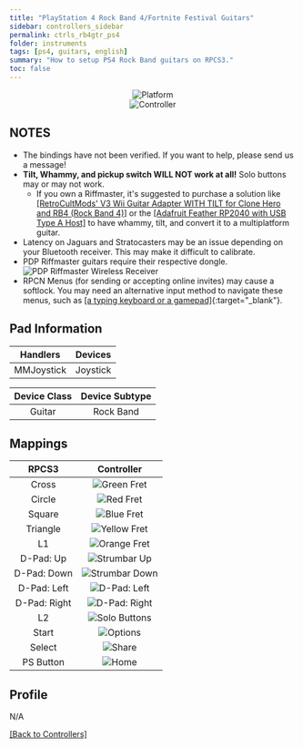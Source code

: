```yaml
---
title: "PlayStation 4 Rock Band 4/Fortnite Festival Guitars"
sidebar: controllers_sidebar
permalink: ctrls_rb4gtr_ps4
folder: instruments
tags: [ps4, guitars, english]
summary: "How to setup PS4 Rock Band guitars on RPCS3."
toc: false
---
```


<div align="center"> <img src="https://rb3pc.milohax.org/images/instruments/plat/ps4.png" alt="Platform" title="Platform"></div>

<div align="center"> <img src="https://rb3pc.milohax.org/images/instruments/cont/rb4gtrscontroller.png" alt="Controller" title="Controller"></div>

## NOTES

* The bindings have not been verified. If you want to help, please send us a message!
* **Tilt, Whammy, and pickup switch WILL NOT work at all!** Solo buttons may or may not work.
	* If you own a Riffmaster, it's suggested to purchase a solution like [[RetroCultMods' V3 Wii Guitar Adapter WITH TILT for Clone Hero and RB4 (Rock Band 4)]](https://www.etsy.com/listing/1536358024/v3-wii-guitar-adapter-with-tilt-for) or the [[Adafruit Feather RP2040 with USB Type A Host]](https://rb3pc.milohax.org/ctrls_mod_riffada) to have whammy, tilt, and convert it to a multiplatform guitar.
* Latency on Jaguars and Stratocasters may be an issue depending on your Bluetooth receiver. This may make it difficult to calibrate.
* PDP Riffmaster guitars require their respective dongle.  
	![PDP Riffmaster Wireless Receiver](https://rb3pc.milohax.org/images/btns/ctrls/xbox/riffrec.png "PDP Riffmaster Wireless Receiver")
* RPCN Menus (for sending or accepting online invites) may cause a softlock. You may need an alternative input method to navigate these menus, such as [[a typing keyboard or a gamepad]](https://rb3pc.milohax.org/ctrls_pads){:target="_blank"}.

## Pad Information

| Handlers | Devices |	
|:------------------:|:---------------------:|
| MMJoystick | Joystick |

| Device Class | Device Subtype |
|:------------------:|:---------------------:|
| Guitar | Rock Band |

## Mappings

| **RPCS3**          | **Controller** |
|:------------------:|:---------------------:|
| Cross | ![Green Fret](https://rb3pc.milohax.org/images/btns/gtrs/gf.png "Green Fret") |
| Circle | ![Red Fret](https://rb3pc.milohax.org/images/btns/gtrs/rf.png "Red Fret") |
| Square | ![Blue Fret](https://rb3pc.milohax.org/images/btns/gtrs/bf.png "Blue Fret") |
| Triangle | ![Yellow Fret](https://rb3pc.milohax.org/images/btns/gtrs/yf.png "Yellow Fret") |
| L1 | ![Orange Fret](https://rb3pc.milohax.org/images/btns/gtrs/of.png "Orange Fret") |
| D-Pad: Up | ![Strumbar Up](https://rb3pc.milohax.org/images/btns/gtrs/sbu.png "Strumbar Up") |
| D-Pad: Down | ![Strumbar Down](https://rb3pc.milohax.org/images/btns/gtrs/sbd.png "Strumbar Down") |
| D-Pad: Left | ![D-Pad: Left](https://rb3pc.milohax.org/images/btns/gtrs/dpl.png "D-Pad: Left") |
| D-Pad: Right | ![D-Pad: Right](https://rb3pc.milohax.org/images/btns/gtrs/dpr.png "D-Pad: Right") |
| L2 | ![Solo Buttons](https://rb3pc.milohax.org/images/btns/gtrs/solo.png "Solo Buttons") |
| Start | ![Options](https://rb3pc.milohax.org/images/btns/ctrls/ps4/opt.png "Options") |
| Select | ![Share](https://rb3pc.milohax.org/images/btns/ctrls/ps4/shr.png "Share") |
| PS Button | ![Home](https://rb3pc.milohax.org/images/btns/ctrls/ps3/home.png "Home") |

## Profile

N/A

[[Back to Controllers]](https://rb3pc.milohax.org/ctrls#instrument-list)